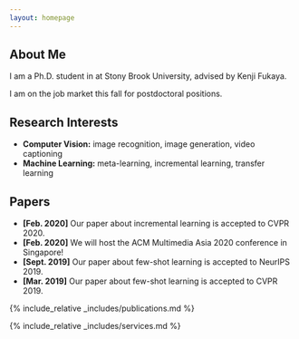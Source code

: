 ```yaml
---
layout: homepage
---
```


## About Me

I am a Ph.D. student in at Stony Brook University, advised by Kenji Fukaya. 

I am on the job market this fall for postdoctoral positions.

## Research Interests

- **Computer Vision:** image recognition, image generation, video captioning
- **Machine Learning:** meta-learning, incremental learning, transfer learning

## Papers

- **[Feb. 2020]** Our paper about incremental learning is accepted to CVPR 2020.
- **[Feb. 2020]** We will host the ACM Multimedia Asia 2020 conference in Singapore!
- **[Sept. 2019]** Our paper about few-shot learning is accepted to NeurIPS 2019.
- **[Mar. 2019]** Our paper about few-shot learning is accepted to CVPR 2019.

{% include_relative _includes/publications.md %}

{% include_relative _includes/services.md %}
